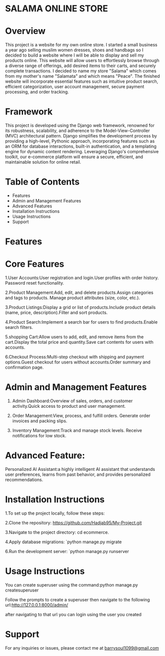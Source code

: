 # SALAMA ONLINE STORE
# Overview 

This project is a website for my own online store. I started a small business a year ago selling muslim women dresses, shoes and handbags so I decided to build a website where I will be able to display and sell my products online. This website will allow users to effortlessly browse through a diverse range of offerings, add desired items to their carts, and securely complete transactions. I decided to name my store "Salama" which comes from my mother's name "Salamata" and which means "Peace". The finished website will incorporate essential features such as intuitive product search, efficient categorization, user account management, secure payment processing, and order tracking. 

# Framework
This project is developed using the Django web framework, renowned for its robustness, scalability, and adherence to the Model-View-Controller (MVC) architectural pattern. Django simplifies the development process by providing a high-level, Pythonic approach, incorporating features such as an ORM for database interactions, built-in authentication, and a templating engine for dynamic content rendering. Leveraging Django's comprehensive toolkit, our e-commerce platform will ensure a secure, efficient, and maintainable solution for online retail.

# Table of Contents
* Features
* Admin and Management Features
* Advanced Features
* Installation Instructions
* Usage Instructions
* Support



# Features
# Core Features
1.User Accounts:User registration and login.User profiles with order history. Password reset functionality.

2.Product Management:Add, edit, and delete products.Assign categories and tags to products. Manage product attributes (size, color, etc.).

3.Product Listings:Display a grid or list of products.Include product details (name, price, description).Filter and sort products.

4.Product Search:Implement a search bar for users to find products.Enable search filters.

5.shopping Cart:Allow users to add, edit, and remove items from the cart.Display the total price and quantity.Save cart contents for users with accounts.

6.Checkout Process:Multi-step checkout with shipping and payment options.Guest checkout for users without accounts.Order summary and confirmation page.



# Admin and Management Features
1. Admin Dashboard:Overview of sales, orders, and customer activity.Quick access to product and user management.

2. Order Management:View, process, and fulfill orders. Generate order invoices and packing slips.

3. Inventory Management:Track and manage stock levels. Receive notifications for low stock.


# Advanced Feature:
Personalized AI Assistant:a highly intelligent AI assistant that understands user preferences, learns from past behavior, and provides personalized recommendations.

# Installation Instructions
1.To set up the project locally, follow these steps:

2.Clone the repository: https://github.com/Hadjab95/My-Project.git

3.Navigate to the project directory: cd ecommerce. 

4.Apply database migrations: `python manage.py migrate

6.Run the development server: `python manage.py runserver

# Usage Instructions

You can create superuser using the command:python manage.py createsuperuser

Follow the prompts to create a superuser then navigate to the following url:http://127.0.0.1:8000/admin/

after navigating to that url you can login using the user you created

# Support
For any inquiries or issues, please contact me at barrysoul1099@gmail.com
